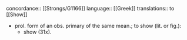 concordance:: [[Strongs/G1166]] 
language:: [[Greek]] 
translations:: to [[Show]]

- prol. form of an obs. primary of the same mean.; to show (lit. or fig.):
	- show (31x).